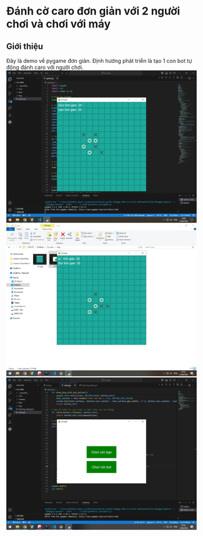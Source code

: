 # Đánh cờ caro đơn giản với 2 người chơi và chơi với máy

## Giới thiệu
Đây là demo về pygame đơn giản. Định hướng phát triển là tạo 1 con bot tự động đánh caro với người chơi.<br>
![Ảnh nhận dạng số 1](https://github.com/nhut-share-code/Co_caro/blob/main/img/so1.jpg)
![Ảnh nhận dạng số 1](https://github.com/nhut-share-code/Co_caro/blob/main/img/so3.jpg)
![Ảnh nhận dạng số 1](https://github.com/nhut-share-code/Co_caro/blob/main/img/so2.jpg)


